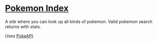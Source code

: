 # [Pokemon Index](https://og-pokedex.netlify.app/)

A site where you can look up all kinds of pokemon. Valid pokemon search returns with stats.

Uses [PokeAPI](https://pokeapi.co/).


